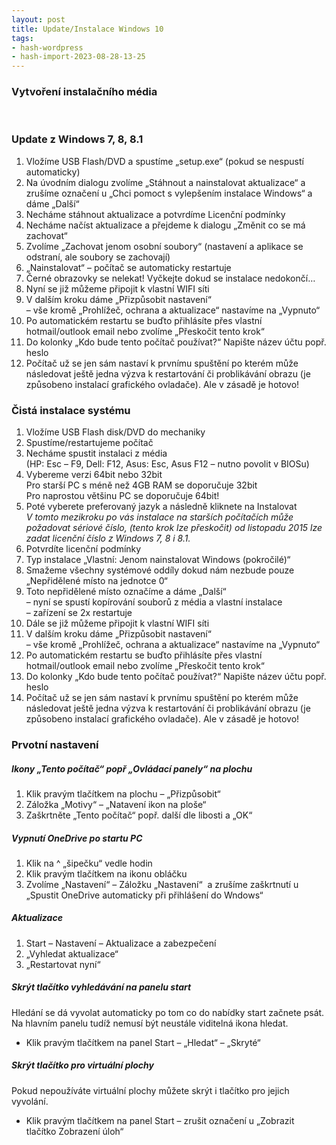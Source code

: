 ```yaml
---
layout: post
title: Update/Instalace Windows 10
tags:
- hash-wordpress
- hash-import-2023-08-28-13-25
---
```


### Vytvoření instalačního média

&nbsp;

### Update z Windows 7, 8, 8.1

1. Vložíme USB Flash/DVD a spustíme „setup.exe“ (pokud se nespustí automaticky)
2. Na úvodním dialogu zvolíme „Stáhnout a nainstalovat aktualizace“ a zrušíme označení u „Chci pomoct s vylepšením instalace Windows“ a dáme „Další“
3. Necháme stáhnout aktualizace a potvrdíme Licenční podmínky
4. Necháme načíst aktualizace a přejdeme k dialogu „Změnit co se má zachovat“
5. Zvolíme „Zachovat jenom osobní soubory“ (nastavení a aplikace se odstraní, ale soubory se zachovají)
6. „Nainstalovat“ – počítač se automaticky restartuje
7. Černé obrazovky se nelekat! Vyčkejte dokud se instalace nedokončí…
8. Nyní se již můžeme připojit k vlastní WIFI síti
9. V dalším kroku dáme „Přizpůsobit nastavení“  
– vše kromě „Prohlížeč, ochrana a aktualizace“ nastavíme na „Vypnuto“
10. Po automatickém restartu se buďto přihlásíte přes vlastní hotmail/outlook email nebo zvolíme „Přeskočit tento krok“
11. Do kolonky „Kdo bude tento počítač používat?“ Napište název účtu popř. heslo
12. Počítač už se jen sám nastaví k prvnímu spuštění po kterém může následovat ještě jedna výzva k restartování či problikávání obrazu (je způsobeno instalací grafického ovladače). Ale v zásadě je hotovo!

### Čistá instalace systému

1. Vložíme USB Flash disk/DVD do mechaniky
2. Spustíme/restartujeme počítač
3. Necháme spustit instalaci z média  
(HP: Esc – F9, Dell: F12, Asus: Esc, Asus F12 – nutno povolit v BIOSu)
4. Vybereme verzi&nbsp;64bit nebo 32bit  
Pro starší PC s méně než 4GB RAM se doporučuje 32bit  
Pro naprostou většinu PC se doporučuje 64bit!
5. Poté vyberete preferovaný jazyk a následně kliknete na Instalovat  
_V tomto mezikroku po vás instalace na starších počítačích může požadovat sériové číslo, (tento krok lze přeskočit) od listopadu 2015 lze zadat licenční číslo z Windows 7, 8 i 8.1._
6. Potvrdíte licenční podmínky
7. Typ instalace „Vlastní: Jenom nainstalovat Windows (pokročilé)“
8. Smažeme všechny systémové oddíly dokud nám nezbude pouze  
„Nepřidělené místo na jednotce 0“
9. Toto nepřidělené místo označíme a dáme „Další“  
– nyní se spustí kopírování souborů z média a vlastní instalace  
– zařízení se 2x restartuje
10. Dále se již můžeme připojit k vlastní WIFI síti
11. V dalším kroku dáme „Přizpůsobit nastavení“  
– vše kromě „Prohlížeč, ochrana a aktualizace“ nastavíme na „Vypnuto“
12. Po automatickém restartu se buďto přihlásíte přes vlastní hotmail/outlook email nebo zvolíme „Přeskočit tento krok“
13. Do kolonky „Kdo bude tento počítač používat?“ Napište název účtu popř. heslo
14. Počítač už se jen sám nastaví k prvnímu spuštění po kterém může následovat ještě jedna výzva k restartování či problikávání obrazu (je způsobeno instalací grafického ovladače). Ale v zásadě je hotovo!

### Prvotní nastavení

##### Ikony „Tento počítač“ popř „Ovládací panely“ na plochu

1. Klik pravým tlačítkem na plochu – „Přizpůsobit“
2. Záložka „Motivy“ – „Natavení ikon na ploše“
3. Zaškrtněte „Tento počítač“ popř. další dle libosti a „OK“

##### Vypnutí OneDrive po startu PC

1. Klik na ^ „šipečku“ vedle hodin
2. Klik pravým tlačítkem na ikonu obláčku
3. Zvolíme „Nastavení“ – Záložku „Nastavení“ &nbsp;a zrušíme zaškrtnutí u  
„Spustit OneDrive automaticky při přihlášení do Wndows“

##### Aktualizace

1. Start – Nastavení – Aktualizace a zabezpečení
2. „Vyhledat aktualizace“
3. „Restartovat nyní“

##### Skrýt tlačítko vyhledávání na panelu start

Hledání se dá vyvolat automaticky po tom co do nabídky start začnete psát. Na hlavním panelu tudíž nemusí být neustále viditelná ikona hledat.

- Klik pravým tlačítkem na panel Start –&nbsp;„Hledat“ – „Skryté“

##### Skrýt tlačítko pro virtuální plochy

Pokud nepoužíváte virtuální plochy můžete skrýt i tlačítko pro jejich vyvolání.

- Klik pravým tlačítkem na panel Start – zrušit označení u „Zobrazit tlačítko Zobrazení úloh“
<!--kg-card-end: html-->